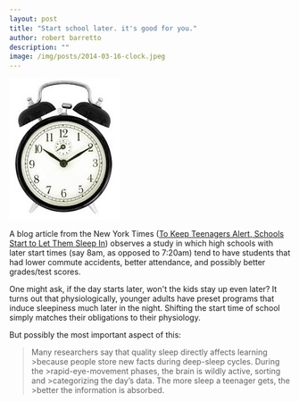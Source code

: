 ```yaml
---
layout: post
title: "Start school later. it's good for you."
author: robert barretto
description: ""
image: /img/posts/2014-03-16-clock.jpeg
---
```

![Set your alarm later](/img/posts/2014-03-16-clock.jpeg)

A blog article from the New York Times ([To Keep Teenagers Alert, Schools Start to Let Them Sleep In](http://well.blogs.nytimes.com/2014/03/13/to-keep-teenagers-alert-schools-let-them-sleep-in/)) observes a study in which high schools with later start times (say 8am, as opposed to 7:20am) tend to have students that had lower commute accidents, better attendance, and possibly better grades/test scores.

One might ask, if the day starts later, won't the kids stay up even later? It turns out that physiologically, younger adults have preset programs that induce sleepiness much later in the night. Shifting the start time of school simply matches their obligations to their physiology. 

But possibly the most important aspect of this:
>Many researchers say that quality sleep directly affects learning >because people store new facts during deep-sleep cycles. During the >rapid-eye-movement phases, the brain is wildly active, sorting and >categorizing the day’s data. The more sleep a teenager gets, the >better the information is absorbed. 